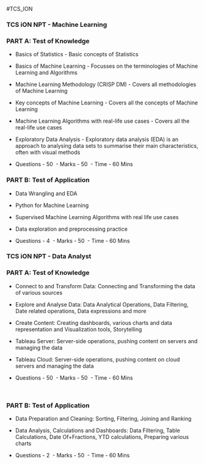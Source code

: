 #TCS_ION 

### TCS iON NPT - Machine Learning
### PART A: Test of Knowledge

- Basics of Statistics - Basic concepts of Statistics
- Basics of Machine Learning - Focusses on the terminologies of Machine Learning and Algorithms
- Machine Learning Methodology (CRISP DM) - Covers all methodologies of Machine Learning
- Key concepts of Machine Learning - Covers all the concepts of Machine Learning
- Machine Learning Algorithms with real-life use cases - Covers all the real-life use cases
- Exploratory Data Analysis - Exploratory data analysis (EDA) is an approach to analysing data sets to summarise their main characteristics, often with visual methods

- Questions - 50
 - Marks - 50
 - Time - 60 Mins
### PART B: Test of Application

- Data Wrangling and EDA
- Python for Machine Learning
- Supervised Machine Learning Algorithms with real life use cases
- Data exploration and preprocessing practice

- Questions - 4
 - Marks - 50
 - Time - 60 Mins





### TCS iON NPT - Data Analyst
### PART A: Test of Knowledge

- Connect to and Transform Data: Connecting and Transforming the data of various sources
- Explore and Analyse Data: Data Analytical Operations, Data Filtering, Date related operations, Data expressions and more
- Create Content: Creating dashboards, various charts and data representation and Visualization tools, Storytelling
- Tableau Server: Server-side operations, pushing content on servers and managing the data
- Tableau Cloud: Server-side operations, pushing content on cloud servers and managing the data

- Questions - 50
 - Marks - 50
 - Time - 60 Mins

 

### PART B: Test of Application

- Data Preparation and Cleaning: Sorting, Filtering, Joining and Ranking
- Data Analysis, Calculations and Dashboards: Data Filtering, Table Calculations, Date Of+Fractions, YTD calculations, Preparing various charts

- Questions - 2
 - Marks - 50
 - Time - 60 Mins
